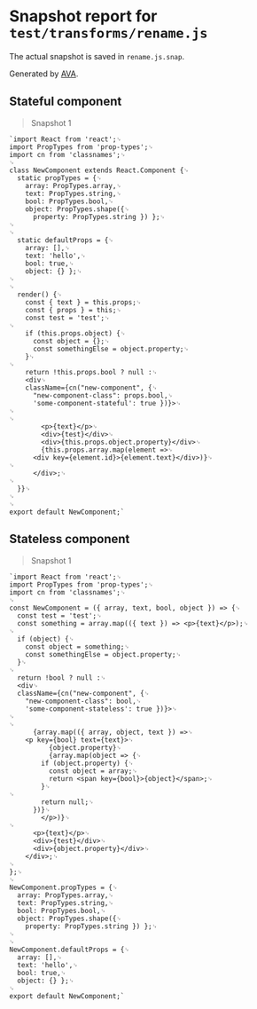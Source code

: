 # Snapshot report for `test/transforms/rename.js`

The actual snapshot is saved in `rename.js.snap`.

Generated by [AVA](https://ava.li).

## Stateful component

> Snapshot 1

    `import React from 'react';␊
    import PropTypes from 'prop-types';␊
    import cn from 'classnames';␊
    ␊
    class NewComponent extends React.Component {␊
      static propTypes = {␊
        array: PropTypes.array,␊
        text: PropTypes.string,␊
        bool: PropTypes.bool,␊
        object: PropTypes.shape({␊
          property: PropTypes.string }) };␊
    ␊
    ␊
      static defaultProps = {␊
        array: [],␊
        text: 'hello',␊
        bool: true,␊
        object: {} };␊
    ␊
    ␊
      render() {␊
        const { text } = this.props;␊
        const { props } = this;␊
        const test = 'test';␊
    ␊
        if (this.props.object) {␊
          const object = {};␊
          const somethingElse = object.property;␊
        }␊
    ␊
        return !this.props.bool ? null :␊
        <div␊
        className={cn("new-component", {␊
          "new-component-class": props.bool,␊
          'some-component-stateful': true })}>␊
    ␊
    ␊
            <p>{text}</p>␊
            <div>{test}</div>␊
            <div>{this.props.object.property}</div>␊
            {this.props.array.map(element =>␊
          <div key={element.id}>{element.text}</div>)}␊
    ␊
          </div>;␊
    ␊
      }}␊
    ␊
    ␊
    export default NewComponent;`

## Stateless component

> Snapshot 1

    `import React from 'react';␊
    import PropTypes from 'prop-types';␊
    import cn from 'classnames';␊
    ␊
    const NewComponent = ({ array, text, bool, object }) => {␊
      const test = 'test';␊
      const something = array.map(({ text }) => <p>{text}</p>);␊
    ␊
      if (object) {␊
        const object = something;␊
        const somethingElse = object.property;␊
      }␊
    ␊
      return !bool ? null :␊
      <div␊
      className={cn("new-component", {␊
        "new-component-class": bool,␊
        'some-component-stateless': true })}>␊
    ␊
    ␊
          {array.map(({ array, object, text }) =>␊
        <p key={bool} text={text}>␊
              {object.property}␊
              {array.map(object => {␊
            if (object.property) {␊
              const object = array;␊
              return <span key={bool}>{object}</span>;␊
            }␊
    ␊
            return null;␊
          })}␊
            </p>)}␊
    ␊
          <p>{text}</p>␊
          <div>{test}</div>␊
          <div>{object.property}</div>␊
        </div>;␊
    ␊
    };␊
    ␊
    NewComponent.propTypes = {␊
      array: PropTypes.array,␊
      text: PropTypes.string,␊
      bool: PropTypes.bool,␊
      object: PropTypes.shape({␊
        property: PropTypes.string }) };␊
    ␊
    ␊
    NewComponent.defaultProps = {␊
      array: [],␊
      text: 'hello',␊
      bool: true,␊
      object: {} };␊
    ␊
    export default NewComponent;`
